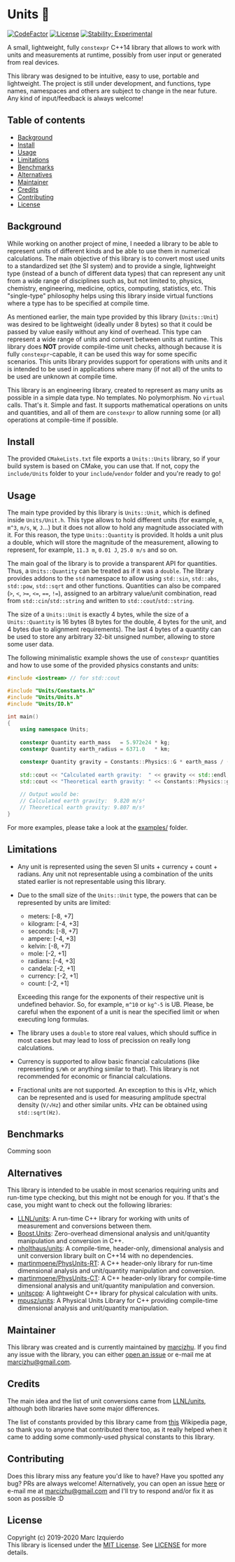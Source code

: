 # Units :straight_ruler:
[![CodeFactor](https://www.codefactor.io/repository/github/marcizhu/units/badge)](https://www.codefactor.io/repository/github/marcizhu/units)
[![License](https://img.shields.io/github/license/marcizhu/units)](https://github.com/marcizhu/Units/blob/master/LICENSE)
[![Stability: Experimental](https://masterminds.github.io/stability/experimental.svg)](https://masterminds.github.io/stability/experimental.html)

A small, lightweight, fully `constexpr` C++14 library that allows to work with units and measurements at runtime, possibly
from user input or generated from real devices.

This library was designed to be intuitive, easy to use, portable and lightweight. The project is still under development,
and functions, type names, namespaces and others are subject to change in the near future. Any kind of input/feedback is
always welcome!

## Table of contents
- [Background](#background)
- [Install](#install)
- [Usage](#usage)
- [Limitations](#limitations)
- [Benchmarks](#benchmarks)
- [Alternatives](#alternatives)
- [Maintainer](#maintainer)
- [Credits](#credits)
- [Contributing](#contributing)
- [License](#license)

## Background
While working on another project of mine, I needed a library to be able to represent units of different kinds and be able to
use them in numerical calculations. The main objective of this library is to convert most used units to a standardized set
(the SI system) and to provide a single, lightweight type (instead of a bunch of different data types) that can represent
any unit from a wide range of disciplines such as, but not limited to, physics, chemistry, engineering, medicine, optics, 
computing, statistics, etc. This "single-type" philosophy helps using this library inside virtual functions where a type has 
to be specified at compile time.

As mentioned earlier, the main type provided by this library (`Units::Unit`) was desired to be lightweight (ideally under 8
bytes) so that it could be passed by value easily without any kind of overhead. This type can represent a wide range of units
and convert between units at runtime. This library does **NOT** provide compile-time unit checks, although because it is fully
`constexpr`-capable, it can be used this way for some specific scenarios. This units library provides support for operations
with units and it is intended to be used in applications where many (if not all) of the units to be used are unknown at
compile time.

This library is an engineering library, created to represent as many units as possible in a simple data type. No templates.
No polymorphism. No `virtual` calls. That's it. Simple and fast. It supports mathematical operations on units and quantities,
and all of them are `constexpr` to allow running some (or all) operations at compile-time if possible.

## Install
The provided `CMakeLists.txt` file exports a `Units::Units` library, so if your build system is based on CMake, you can use
that. If not, copy the `include/Units` folder to your `include`/`vendor` folder and you're ready to go!

## Usage
The main type provided by this library is `Units::Unit`, which is defined inside `Units/Unit.h`. This type allows to hold
different units (for example, `m`, `m^3`, `m/s`, `W`, `J`...) but it does not allow to hold any magnitude associated with it.
For this reason, the type `Units::Quantity` is provided. It holds a unit plus a double, which will store the magnitude of the
measurement, allowing to represent, for example, `11.3 m`, `0.01 J`, `25.0 m/s` and so on.

The main goal of the library is to provide a transparent API for quantities. Thus, a `Units::Quantity` can be
treated as if it was a `double`. The library provides addons to the `std` namespace to allow using `std::sin`, `std::abs`,
`std::pow`, `std::sqrt` and other functions. Quantities can also be compared (`>`, `<`, `>=`, `<=`, `==`, `!=`), assigned
to an arbitrary value/unit combination, read from `std::cin`/`std::string` and written to `std::cout`/`std::string`.

The size of a `Units::Unit` is exactly 4 bytes, while the size of a `Units::Quantity` is 16 bytes (8 bytes for the double, 4
bytes for the unit, and 4 bytes due to alignment requirements). The last 4 bytes of a quantity can be used to store any
arbitrary 32-bit unsigned number, allowing to store some user data.

The following minimalistic example shows the use of `constexpr` quantities and how to use some of the provided physics
constants and units:
```cpp
#include <iostream> // for std::cout

#include "Units/Constants.h"
#include "Units/Units.h"
#include "Units/IO.h"

int main()
{
    using namespace Units;
  
    constexpr Quantity earth_mass   = 5.972e24 * kg;
    constexpr Quantity earth_radius = 6371.0   * km;

    constexpr Quantity gravity = Constants::Physics::G * earth_mass / (earth_radius^2);
  
    std::cout << "Calculated earth gravity:  " << gravity << std::endl;
    std::cout << "Theoretical earth gravity: " << Constants::Physics::g << std::endl;
    
    // Output would be:
    // Calculated earth gravity:  9.820 m/s²
    // Theoretical earth gravity: 9.807 m/s²
}
```

For more examples, please take a look at the [examples/](https://github.com/marcizhu/Units/tree/master/examples) folder.

## Limitations
- Any unit is represented using the seven SI units + currency + count + radians. Any unit not representable using a combination of the units stated earlier is not representable using this library.
- Due to the small size of the `Units::Unit` type, the powers that can be represented by units are limited:
    - meters: [-8, +7]
    - kilogram: [-4, +3]
    - seconds: [-8, +7]
    - ampere: [-4, +3]
    - kelvin: [-8, +7]
    - mole: [-2, +1]
    - radians: [-4, +3]
    - candela: [-2, +1]
    - currency: [-2, +1]
    - count: [-2, +1]

    Exceeding this range for the exponents of their respective unit is undefined behavior. So, for example, `m^10` or `kg^-5`
    is UB. Please, be careful when the exponent of a unit is near the specified limit or when executing long formulas.
    
- The library uses a `double` to store real values, which should suffice in most cases but may lead to loss of precission on really long calculations.
- Currency is supported to allow basic financial calculations (like representing `$/Wh` or anything similar to that). This library is not recommended for economic or financial calculations.
- Fractional units are not supported. An exception to this is √Hz, which can be represented and is used for measuring amplitude spectral density (`V/√Hz`) and other similar units. √Hz can be obtained using `std::sqrt(Hz)`.

## Benchmarks
Comming soon

## Alternatives
This library is intended to be usable in most scenarios requiring units and run-time type checking, but this might not be
enough for you. If that's the case, you might want to check out the following libraries:
- [LLNL/units](https://github.com/LLNL/units): A run-time C++ library for working with units of measurement and conversions between them.
- [Boost.Units](https://www.boost.org/doc/libs/1_69_0/doc/html/boost_units.html): Zero-overhead dimensional analysis and unit/quantity manipulation and conversion in C++.
- [nholthaus/units](https://github.com/nholthaus/units): A compile-time, header-only, dimensional analysis and unit conversion library built on C++14 with no dependencies.
- [martinmoene/PhysUnits-RT](https://github.com/martinmoene/PhysUnits-RT): A C++ header-only library for run-time dimensional analysis and unit/quantity manipulation and conversion.
- [martinmoene/PhysUnits-CT](https://github.com/martinmoene/PhysUnits-CT): A C++ header-only library for compile-time dimensional analysis and unit/quantity manipulation and conversion.
- [unitscpp](https://code.google.com/archive/p/unitscpp/): A lightweight C++ library for physical calculation with units.
- [mpusz/units](https://github.com/mpusz/units): A Physical Units Library for C++ providing compile-time dimensional analysis and unit/quantity manipulation.

## Maintainer
This library was created and is currently maintained by [marcizhu](https://github.com/marcizhu).
If you find any issue with the library, you can either [open an issue](https://github.com/marcizhu/Units/issues) or e-mail me at marcizhu@gmail.com.

## Credits
The main idea and the list of unit conversions came from [LLNL/units](https://github.com/LLNL/units), although both libraries
have some major differences.

The list of constants provided by this library came from [this](https://en.wikipedia.org/wiki/List_of_physical_constants)
Wikipedia page, so thank you to anyone that contributed there too, as it really helped when it came to adding some
commonly-used physical constants to this library.

## Contributing
Does this library miss any feature you'd like to have? Have you spotted any bug? PRs are always welcome! Alternatively, you
can open an issue [here](https://github.com/marcizhu/Units/issues) or e-mail me at marcizhu@gmail.com and I'll try to
respond and/or fix it as soon as possible :D

## License
Copyright (c) 2019-2020 Marc Izquierdo  
This library is licensed under the [MIT License](https://choosealicense.com/licenses/mit/). See
[LICENSE](https://github.com/marcizhu/Units/blob/master/LICENSE) for more details.
